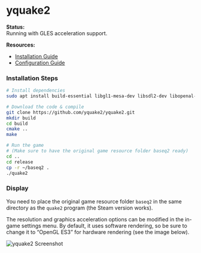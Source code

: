 # yquake2

**Status:**  
Running with GLES acceleration support.

**Resources:**  
- [Installation Guide](https://github.com/yquake2/yquake2/blob/master/doc/020_installation.md)
- [Configuration Guide](https://github.com/yquake2/yquake2/blob/master/doc/030_configuration.md)

### Installation Steps

```bash
# Install dependencies
sudo apt install build-essential libgl1-mesa-dev libsdl2-dev libopenal-dev libcurl4-openssl-dev

# Download the code & compile
git clone https://github.com/yquake2/yquake2.git
mkdir build
cd build
cmake ..
make

# Run the game
# (Make sure to have the original game resource folder baseq2 ready)
cd ..
cd release
cp -r ~/baseq2 .
./quake2
```

### Display

You need to place the original game resource folder `baseq2` in the same directory as the `quake2` program (the Steam version works). 

The resolution and graphics acceleration options can be modified in the in-game settings menu. By default, it uses software rendering, so be sure to change it to “OpenGL ES3” for hardware rendering (see the image below).

![yquake2 Screenshot](images/yquake2_1.png)